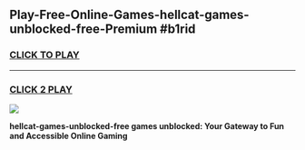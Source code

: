 
## Play-Free-Online-Games-hellcat-games-unblocked-free-Premium #b1rid
<h3>
<a href="https://premium.freeplayer.one?title=hellcat-games-unblocked-free&ref=8M">CLICK TO PLAY</a></h3>
<hr>

<h3>
<a href="https://premium.freeplayer.one?title=hellcat-games-unblocked-free&ref=8M">CLICK 2 PLAY</a>
  
</h3>

<a href="https://premium.freeplayer.one?title=hellcat-games-unblocked-free&ref=8M"><img src="https://clearcache.store/games.png"></a>


**hellcat-games-unblocked-free games unblocked: Your Gateway to Fun and Accessible Online Gaming**
